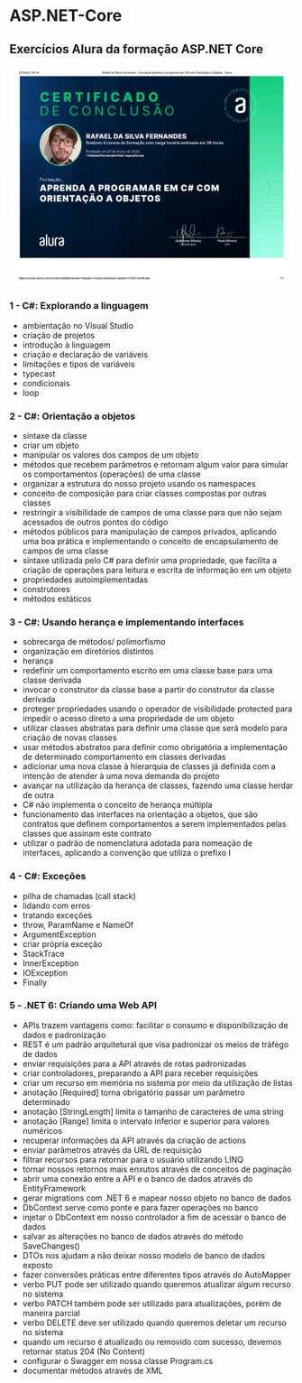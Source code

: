 # ASP.NET-Core
## Exercícios Alura da formação ASP.NET Core

![certificado-c-sharp](https://raw.githubusercontent.com/RafaelxFernandes/ASP.NET-Core/master/Alura%20-%20Csharp-1.png?token=GHSAT0AAAAAABYH725HREPYZAAP7EROL6JCZBB4HXA)

### 1 - C#: Explorando a linguagem
- ambientação no Visual Studio
- criação de projetos
- introdução à linguagem
- criação e declaração de variáveis
- limitações e tipos de variáveis
- typecast
- condicionais
- loop

### 2 - C#: Orientação a objetos
- sintaxe da classe
- criar um objeto
- manipular os valores dos campos de um objeto
- métodos que recebem parâmetros e retornam algum valor para simular os comportamentos (operações) de uma classe
- organizar a estrutura do nosso projeto usando os namespaces
- conceito de composição para criar classes compostas por outras classes
- restringir a visibilidade de campos de uma classe para que não sejam acessados de outros pontos do código
- métodos públicos para manipulação de campos privados, aplicando uma boa prática e implementando o conceito de encapsulamento de campos de uma classe
- sintaxe utilizada pelo C# para definir uma propriedade, que facilita a criação de operações para leitura e escrita de informação em um objeto
- propriedades autoimplementadas
- construtores
- métodos estáticos

### 3 - C#: Usando herança e implementando interfaces
- sobrecarga de métodos/ polimorfismo
- organização em diretórios distintos
- herança
- redefinir um comportamento escrito em uma classe base para uma classe derivada
- invocar o construtor da classe base a partir do construtor da classe derivada
- proteger propriedades usando o operador de visibilidade protected para impedir o acesso direto a uma propriedade de um objeto
- utilizar classes abstratas para definir uma classe que será modelo para criação de novas classes
-  usar métodos abstratos para definir como obrigatória a implementação de determinado comportamento em classes derivadas
- adicionar uma nova classe à hierarquia de classes já definida com a intenção de atender à uma nova demanda do projeto
- avançar na utilização da herança de classes, fazendo uma classe herdar de outra
- C# não implementa o conceito de herança múltipla
- funcionamento das interfaces na orientação a objetos, que são contratos que definem comportamentos a serem implementados pelas classes que assinam este contrato
- utilizar o padrão de nomenclatura adotada para nomeação de interfaces, aplicando a convenção que utiliza o prefixo I

### 4 - C#: Exceções
- pilha de chamadas (call stack)
- lidando com erros
- tratando exceções
- throw, ParamName e NameOf
- ArgumentException
- criar própria exceção
- StackTrace
- InnerException
- IOException
- Finally

### 5 - .NET 6: Criando uma Web API
- APIs trazem vantagens como: facilitar o consumo e disponibilização de dados e padronização
- REST é um padrão arquitetural que visa padronizar os meios de tráfego de dados
- enviar requisições para a API através de rotas padronizadas
- criar controladores, preparando a API para receber requisições
- criar um recurso em memória no sistema por meio da utilização de listas
- anotação [Required] torna obrigatório passar um parâmetro determinado
- anotação [StringLength] limita o tamanho de caracteres de uma string
- anotação [Range] limita o intervalo inferior e superior para valores numéricos
- recuperar informações da API através da criação de actions
- enviar parâmetros através da URL de requisição
- filtrar recursos para retornar para o usuário utilizando LINQ
- tornar nossos retornos mais enxutos através de conceitos de paginação
- abrir uma conexão entre a API e o banco de dados através do EntityFramework
- gerar migrations com .NET 6 e mapear nosso objeto no banco de dados
- DbContext serve como ponte e para fazer operações no banco
- injetar o DbContext em nosso controlador a fim de acessar o banco de dados
- salvar as alterações no banco de dados através do método SaveChanges()
- DTOs nos ajudam a não deixar nosso modelo de banco de dados exposto
- fazer conversões práticas entre diferentes tipos através do AutoMapper
- verbo PUT pode ser utilizado quando queremos atualizar algum recurso no sistema
- verbo PATCH também pode ser utilizado para atualizações, porém de maneira parcial
- verbo DELETE deve ser utilizado quando queremos deletar um recurso no sistema
- quando um recurso é atualizado ou removido com sucesso, devemos retornar status 204 (No Content)
- configurar o Swagger em nossa classe Program.cs
- documentar métodos através de XML
